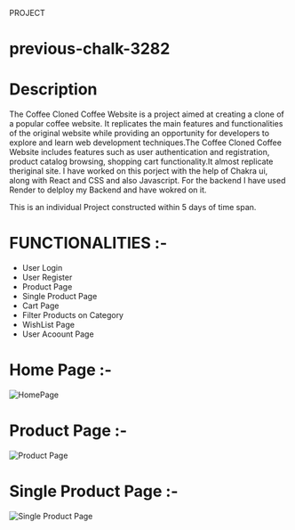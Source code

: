 PROJECT 
# previous-chalk-3282


# Description

The Coffee Cloned Coffee Website is a project aimed at creating a clone of a popular coffee website. It replicates the main features and functionalities of the original website while providing an opportunity for developers to explore and learn web development techniques.The Coffee Cloned Coffee Website includes features such as user authentication and registration, product catalog browsing, shopping cart functionality.It almost replicate theriginal site.
I have worked on this porject with the help of Chakra ui, along with React and CSS and also Javascript. For the backend I have used Render to delploy my Backend and have wokred on it. 

This is an individual Project constructed within 5 days of time span.

# FUNCTIONALITIES :- 

* User Login
* User Register
* Product Page
* Single Product Page
* Cart Page
* Filter Products on Category
* WishList Page
* User Acoount Page


# Home Page :- 

![HomePage](https://github.com/Chakresh2001/previous-chalk-3282/assets/120241122/3b299c2c-1eff-4bdd-9a68-bf3ecb0b38c2)

# Product Page :- 
![Product Page](https://github.com/Chakresh2001/previous-chalk-3282/assets/120241122/98240959-4ddb-4dfa-af52-bd30b4d491a3)

# Single Product Page :- 
![Single Product Page](https://github.com/Chakresh2001/previous-chalk-3282/assets/120241122/4dc31ac1-e985-4d6a-8cc8-d1f2eaf5b9a6)

